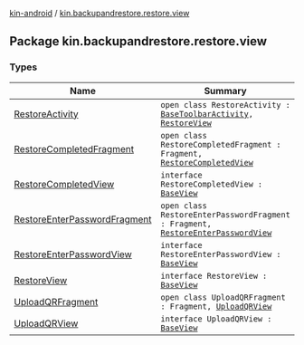 [kin-android](../index.md) / [kin.backupandrestore.restore.view](./index.md)

## Package kin.backupandrestore.restore.view

### Types

| Name | Summary |
|---|---|
| [RestoreActivity](-restore-activity/index.md) | `open class RestoreActivity : `[`BaseToolbarActivity`](../kin.backupandrestore.base/-base-toolbar-activity/index.md)`, `[`RestoreView`](-restore-view/index.md) |
| [RestoreCompletedFragment](-restore-completed-fragment/index.md) | `open class RestoreCompletedFragment : Fragment, `[`RestoreCompletedView`](-restore-completed-view.md) |
| [RestoreCompletedView](-restore-completed-view.md) | `interface RestoreCompletedView : `[`BaseView`](../kin.backupandrestore.base/-base-view.md) |
| [RestoreEnterPasswordFragment](-restore-enter-password-fragment/index.md) | `open class RestoreEnterPasswordFragment : Fragment, `[`RestoreEnterPasswordView`](-restore-enter-password-view/index.md) |
| [RestoreEnterPasswordView](-restore-enter-password-view/index.md) | `interface RestoreEnterPasswordView : `[`BaseView`](../kin.backupandrestore.base/-base-view.md) |
| [RestoreView](-restore-view/index.md) | `interface RestoreView : `[`BaseView`](../kin.backupandrestore.base/-base-view.md) |
| [UploadQRFragment](-upload-q-r-fragment/index.md) | `open class UploadQRFragment : Fragment, `[`UploadQRView`](-upload-q-r-view/index.md) |
| [UploadQRView](-upload-q-r-view/index.md) | `interface UploadQRView : `[`BaseView`](../kin.backupandrestore.base/-base-view.md) |
